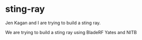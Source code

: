 # sting-ray
Jen Kagan and I are trying to build a sting ray.



We are trying to build a sting ray using BladeRF Yates and NITB
